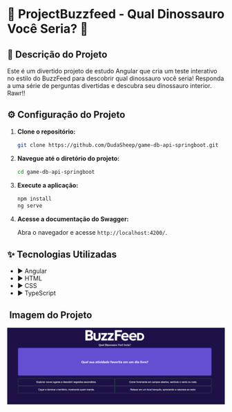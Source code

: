 # 🦖 ProjectBuzzfeed - Qual Dinossauro Você Seria? 🦕

## 🚀 Descrição do Projeto
Este é um divertido projeto de estudo Angular que cria um teste interativo no estilo do BuzzFeed para descobrir qual dinossauro você seria! Responda a uma série de perguntas divertidas e descubra seu dinossauro interior. Rawr!!

## ⚙️ Configuração do Projeto

1.  **Clone o repositório:**

    ```bash
    git clone https://github.com/DudaSheep/game-db-api-springboot.git
    ```

2.  **Navegue até o diretório do projeto:**

    ```bash
    cd game-db-api-springboot
    ```

3.  **Execute a aplicação:**

    ```bash
    npm install
    ng serve
    ```

4.  **Acesse a documentação do Swagger:**

    Abra o navegador e acesse `http://localhost:4200/`.


## ️✨ Tecnologias Utilizadas

- ▶️ Angular  
- ▶️ HTML 
- ▶️ CSS  
- ▶️ TypeScript 

## ️ Imagem do Projeto

![PaginaInicial](/src/assets/imgs/img1.PNG)